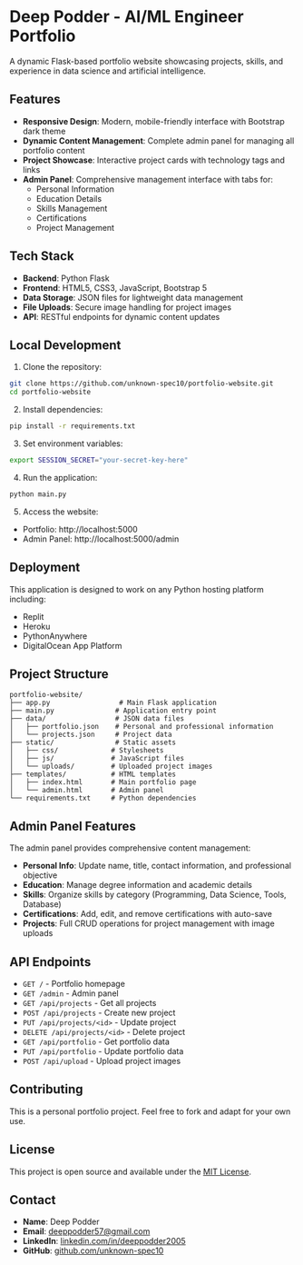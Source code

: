 # Deep Podder - AI/ML Engineer Portfolio

A dynamic Flask-based portfolio website showcasing projects, skills, and experience in data science and artificial intelligence.

## Features

- **Responsive Design**: Modern, mobile-friendly interface with Bootstrap dark theme
- **Dynamic Content Management**: Complete admin panel for managing all portfolio content
- **Project Showcase**: Interactive project cards with technology tags and links
- **Admin Panel**: Comprehensive management interface with tabs for:
  - Personal Information
  - Education Details
  - Skills Management
  - Certifications
  - Project Management

## Tech Stack

- **Backend**: Python Flask
- **Frontend**: HTML5, CSS3, JavaScript, Bootstrap 5
- **Data Storage**: JSON files for lightweight data management
- **File Uploads**: Secure image handling for project images
- **API**: RESTful endpoints for dynamic content updates

## Local Development

1. Clone the repository:
```bash
git clone https://github.com/unknown-spec10/portfolio-website.git
cd portfolio-website
```

2. Install dependencies:
```bash
pip install -r requirements.txt
```

3. Set environment variables:
```bash
export SESSION_SECRET="your-secret-key-here"
```

4. Run the application:
```bash
python main.py
```

5. Access the website:
- Portfolio: http://localhost:5000
- Admin Panel: http://localhost:5000/admin

## Deployment

This application is designed to work on any Python hosting platform including:
- Replit
- Heroku
- PythonAnywhere
- DigitalOcean App Platform

## Project Structure

```
portfolio-website/
├── app.py                 # Main Flask application
├── main.py               # Application entry point
├── data/                 # JSON data files
│   ├── portfolio.json    # Personal and professional information
│   └── projects.json     # Project data
├── static/               # Static assets
│   ├── css/             # Stylesheets
│   ├── js/              # JavaScript files
│   └── uploads/         # Uploaded project images
├── templates/           # HTML templates
│   ├── index.html       # Main portfolio page
│   └── admin.html       # Admin panel
└── requirements.txt     # Python dependencies
```

## Admin Panel Features

The admin panel provides comprehensive content management:

- **Personal Info**: Update name, title, contact information, and professional objective
- **Education**: Manage degree information and academic details
- **Skills**: Organize skills by category (Programming, Data Science, Tools, Database)
- **Certifications**: Add, edit, and remove certifications with auto-save
- **Projects**: Full CRUD operations for project management with image uploads

## API Endpoints

- `GET /` - Portfolio homepage
- `GET /admin` - Admin panel
- `GET /api/projects` - Get all projects
- `POST /api/projects` - Create new project
- `PUT /api/projects/<id>` - Update project
- `DELETE /api/projects/<id>` - Delete project
- `GET /api/portfolio` - Get portfolio data
- `PUT /api/portfolio` - Update portfolio data
- `POST /api/upload` - Upload project images

## Contributing

This is a personal portfolio project. Feel free to fork and adapt for your own use.

## License

This project is open source and available under the [MIT License](LICENSE).

## Contact

- **Name**: Deep Podder
- **Email**: deeppodder57@gmail.com
- **LinkedIn**: [linkedin.com/in/deeppodder2005](https://www.linkedin.com/in/deeppodder2005)
- **GitHub**: [github.com/unknown-spec10](https://github.com/unknown-spec10)